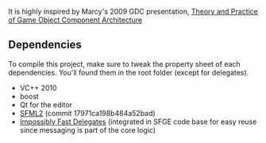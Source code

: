 It is highly inspired by Marcy's 2009 GDC presentation, [Theory and Practice of Game Object Component Architecture](http://www.gdcvault.com/free/gdc-canada-09)

## Dependencies ##

To compile this project, make sure to tweak the property sheet of each dependencies. You'll found them in the root folder (except for delegates).

  * VC++ 2010
  * boost
  * Qt for the editor
  * [SFML2](http://www.sfml-dev.org/index.php) (commit 17971ca198b484a52bad)
  * [Impossibly Fast Delegates](http://www.codeproject.com/KB/cpp/ImpossiblyFastCppDelegate.aspx) (integrated in SFGE code base for easy reuse since messaging is part of the core logic)